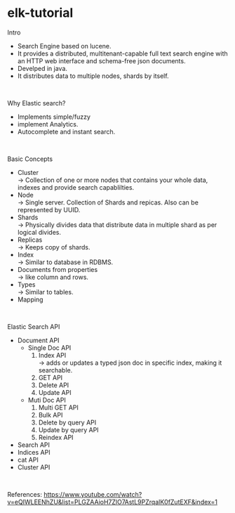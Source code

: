 # elk-tutorial

Intro <br>
  * Search Engine based on lucene. <br>
  * It provides a distributed, multitenant-capable full text search engine with an HTTP web interface and schema-free json documents. <br>
  * Develped in java.
  * It distributes data to multiple nodes, shards by itself. <br>

<br>

Why Elastic search? <br>
  * Implements simple/fuzzy <br>
  * implement Analytics. <br>
  * Autocomplete and instant search. <br>

<br>
 
 Basic Concepts <br>
  * Cluster <br>
     -> Collection of one or more nodes that contains your whole data, indexes and provide search capablilties. <br>
  * Node <br>
     -> Single server. Collection of Shards and repicas. Also can be represented by UUID. <br>
  * Shards <br>
     -> Physically divides data that distribute data in multiple shard as per logical divides. <br>
  * Replicas <br>
     -> Keeps copy of shards. <br>
  * Index <br>
     -> Similar to database in RDBMS. <br>
  * Documents from properties <br>
     -> like column and rows.
  * Types <br>
     -> Similar to tables. <br>
  * Mapping <br>

<br>

Elastic Search API <br>
 * Document API <br>
   * Single Doc API <br>
     1. Index API <br>
        -> adds or updates a typed json doc in specific index, making it searchable.
     2. GET API <br>
     3. Delete API <br>
     4. Update API <br>
   * Muti Doc API <br>
     1. Multi GET API <br>
     2. Bulk API <br>
     3. Delete by query API <br>
     4. Update by query API <br>
     5. Reindex API <br>
 * Search API <br>
 * Indices API <br>
 * cat API <br>
 * Cluster API <br>

<br>

References:
https://www.youtube.com/watch?v=eQIWLEENhZU&list=PLGZAAioH7ZlO7AstL9PZrqalK0fZutEXF&index=1
